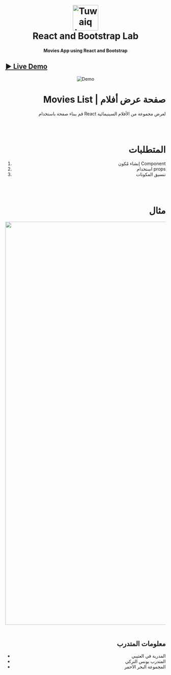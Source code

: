 <h1 align="center">
  <br>
  <a href="https://safcsp.org.sa/en.html" target="_blank">
  <img src="https://raw.githubusercontent.com/tuwaiq-dotnet/json-parser-team-yaai/main/logo.png" alt="Tuwaiq Logo" width="80"></img></a>
  <br>
  React and Bootstrap Lab
  <br>
</h1>
<h4 align="center">Movies App using React and Bootstrap</h4>

## [► Live Demo](https://younesalturkey.github.io/react-movieslist/)

<p align="center">
  <img alt="Demo" src="https://raw.githubusercontent.com/YounesAlturkey/react-movieslist/main/demo.png">
</p>

<div align="right">

# Movies List | صفحة عرض أفلام

قم ببناء صفحة باستخدام React لعرض مجموعة من الأفلام السينيمائية

  <br/>
  <br/> 
  
  # المتطلبات
  1. إنشاء مُكون Component
  2. استخدام props 
  3. تنسيق المكونات

  <br/>
  <br/> 
    
  # مثال 
<img width="1263" alt="Screen Shot 1442-10-14 at 10 54 34 AM" src="https://user-images.githubusercontent.com/80157029/120147813-eea3f880-c1ef-11eb-9398-77aa6a9970f8.png">

<br/>
<br/>

## معلومات المتدرب

- المدربة في العتيبي
- المتدرب يونس التركي
- المجموعة البحر الآحمر

</div>
